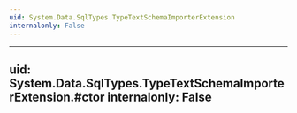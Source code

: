 ```yaml
---
uid: System.Data.SqlTypes.TypeTextSchemaImporterExtension
internalonly: False
---
```


---
uid: System.Data.SqlTypes.TypeTextSchemaImporterExtension.#ctor
internalonly: False
---
